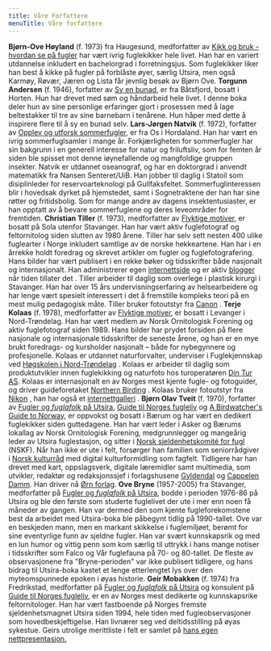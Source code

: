 ```yaml
---
title: Våre Forfattere
menuTitle: Våre forfattere
---
```


**Bjørn-Ove Høyland** (f. 1973) fra Haugesund, medforfatter av [Kikk og bruk - hvordan se på fugler](Kikkogbruk) har vært ivrig fuglekikker hele livet. Han har en variert utdannelse inkludert en bachelorgrad i forretningsjus. Som fuglekikker liker han best å kikke på fugler på forblåste øyer, særlig Utsira, men også Karmøy, Røvær, Jæren og Lista får jevnlig besøk av Bjørn Ove. **Torgunn Andersen** (f. 1946), forfatter av [Sy en bunad](SyEnBunad), er fra Båtsfjord, bosatt i Horten. Hun har drevet med søm og håndarbeid hele livet. I denne boka deler hun av sine personlige erfaringer gjort i prosessen med å lage beltestakker til tre av sine barnebarn i tenårene. Hun håper med dette å inspirere flere til å sy en bunad selv. **Lars-Jørgen Natvik** (f. 1972), forfatter av [Opplev og utforsk sommerfugler](sommerfugler), er fra Os i Hordaland. Han har vært en ivrig sommerfuglsamler i mange år. Forkjærligheten for sommerfugler har sin bakgrunn i en generell interesse for natur og friluftsliv, som for femten år siden ble spisset mot denne iøynefallende og mangfoldige gruppen insekter. Natvik er utdannet oseanograf, og har en doktorgrad i anvendt matematikk fra Nansen Senteret/UiB. Han jobber til daglig i Statoil som disiplinleder for reservoarteknologi på Gullfaksfeltet. Sommerfuglinteressen blir i hovedsak dyrket på hjemstedet, samt i Sognetraktene der han har sine røtter og fritidsbolig. Som for mange andre av dagens insektentusiaster, er han opptatt av å bevare sommerfuglene og deres leveområder for fremtiden. **Christian Tiller** (f. 1973), medforfatter av [Flyktige motiver](flyktigemotiver), er bosatt på Sola utenfor Stavanger. Han har vært aktiv fuglefotograf og feltornitolog siden slutten av 1980 årene. Tiller har selv sett nesten 400 ulike fuglearter i Norge inkludert samtlige av de norske hekkeartene. Han har i en årrekke holdt foredrag og skrevet artikler om fugler og fuglefotografering. Hans bilder har vært publisert i en rekke bøker og tidsskrifter både nasjonalt og internasjonalt. Han administrerer egen [internettside](http://www.fuglebilder.no) og er aktiv [blogger](http://fuglebilder.blogspot.com) når tiden tillater det . Tiller arbeider til daglig som overlege i plastisk kirurgi i Stavanger. Han har over 15 års undervisningserfaring av helsearbeidere og har lenge vært spesielt interessert i det å fremstille kompleks teori på en mest mulig pedagogisk måte. Tiller bruker fotoutstyr fra [Canon](http://www.canon.no) . **Terje Kolaas** (f. 1978), medforfatter av [Flyktige motiver](flyktigemotiver), er bosatt i Levanger i Nord-Trøndelag. Han har vært medlem av Norsk Ornitologisk Forening og aktiv fuglefotograf siden 1989\. Hans bilder har prydet forsiden på flere nasjonale og internasjonale tidsskrifter de seneste årene, og han er en mye brukt foredrags- og kursholder nasjonalt – både for nybegynnere og profesjonelle. Kolaas er utdannet naturforvalter, underviser i Fuglekjennskap ved [Høgskolen i Nord-Trøndelag](http://www.birdid.no) . Kolaas er arbeider til daglig som produktutvikler innen fuglekikking og naturfoto hos turoperatøren [Din Tur AS](http://www.bird.dintur.no). Kolaas er internasjonalt en av Norges mest kjente fugle- og fotoguider, og driver guideforetaket [Northern Birding](http://www.northernbirding.com) . Kolaas bruker fotoutstyr fra [Nikon](http://www.nikon.no) , han har også et [internettgalleri](http://www.naturspesialisten.no) . **Bjørn Olav Tveit** (f. 1970), forfatter av [Fugler og _fuglafolk_ på Utsira](utsira), [Guide til Norges fugleliv](guidetilnorgesfugleliv) og [A Birdwatcher's Guide to Norway](BirdwatchersGuidetoNorway), er oppvokst og bosatt i Bærum og har vært en dedikert fuglekikker siden guttedagene. Han har vært leder i Asker og Bærums lokallag av Norsk Ornitologisk Forening, medgrunnlegger og mangeårig leder av Utsira fuglestasjon, og sitter i [Norsk sjeldenhetskomité for fugl](http://www.birdlife.no/organisasjonen/nskf/) <a>(NSKF). Når han ikke er ute i felt, forsørger han familien som seniorrådgiver i</a> [Norsk kulturråd](http://www.norskkulturrad.no) med digital kulturformidling som fagfelt. Tidligere har han drevet med kart, oppslagsverk, digitale læremidler samt multimedia, som utvikler, redaktør og redaksjonssjef i forlagshusene [Gyldendal](http://www.gyldendal.no) og [Cappelen Damm](http://www.cappelendamm.no). Han driver nå [Ørn forlag](http://www.ornforlag.no). **Ove Bryne** (1957-2005) fra Stavanger, medforfatter på [Fugler og _fuglafolk_ på Utsira](utsira), bodde i perioden 1976-86 på Utsira og ble den første som studerte fuglelivet der ute i mer enn noen få måneder av gangen. Han var dermed den som kjente fugleforekomstene best da arbeidet med Utsira-boka ble påbegynt tidlig på 1990-tallet. Ove var en beskjeden mann, men en markant skikkelse i fuglemiljøet, berømt for sine eventyrlige funn av sjeldne fugler. Han var svært kunnskapsrik og med en lun humor og vittig penn som kom særlig til uttrykk i hans mange notiser i tidsskrifter som Falco og Vår fuglefauna på 70- og 80-tallet. De fleste av observasjonene fra "Bryne-perioden" var ikke publisert tidligere, og hans bidrag til Utsira-boka kastet et lenge etterlengtet lys over den myteomspunnede epoken i øyas historie. **Geir Mobakken** (f. 1974) fra Fredrikstad, medforfatter på [Fugler og _fuglafolk_ på Utsira](utsira) og konsulent på [Guide til Norges fugleliv](guidetilnorgesfugleliv), er en av Norges mest dedikerte og kunnskapsrike feltornitologer. Han har vært fastboende på Norges fremste sjeldenhetsmagnet Utsira siden 1994, hele tiden med fugleobservasjoner som hovedbeskjeftigelse. Han livnærer seg ved deltidsstilling på øyas sykestue. Geirs utrolige merittliste i felt er samlet på [hans egen nettpresentasjon.](https://sites.google.com/site/geirmobakkennorsk/)